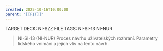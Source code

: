 ```yaml
---
created: 2025-10-16T10:00:00
parent: "[[FIT]]"
---
```


TARGET DECK: NI-SZZ
FILE TAGS: NI-SI-13 NI-NUR

> NI-SI-13 (NI-NUR)
> Proces návrhu uživatelských rozhraní. Parametry lidského vnímání a jejich vliv na tento návrh.
